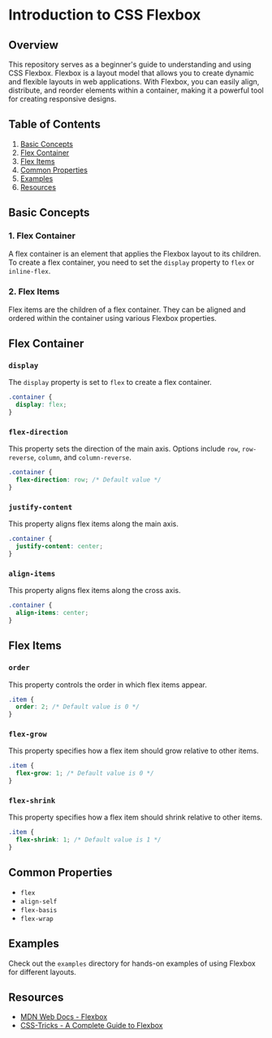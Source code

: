 # Introduction to CSS Flexbox

## Overview

This repository serves as a beginner's guide to understanding and using CSS Flexbox. Flexbox is a layout model that allows you to create dynamic and flexible layouts in web applications. With Flexbox, you can easily align, distribute, and reorder elements within a container, making it a powerful tool for creating responsive designs.

## Table of Contents

1. [Basic Concepts](#basic-concepts)
2. [Flex Container](#flex-container)
3. [Flex Items](#flex-items)
4. [Common Properties](#common-properties)
5. [Examples](#examples)
6. [Resources](#resources)

## Basic Concepts

### 1. Flex Container

A flex container is an element that applies the Flexbox layout to its children. To create a flex container, you need to set the `display` property to `flex` or `inline-flex`.

### 2. Flex Items

Flex items are the children of a flex container. They can be aligned and ordered within the container using various Flexbox properties.

## Flex Container

### `display`

The `display` property is set to `flex` to create a flex container.

```css
.container {
  display: flex;
}
```

### `flex-direction`

This property sets the direction of the main axis. Options include `row`, `row-reverse`, `column`, and `column-reverse`.

```css
.container {
  flex-direction: row; /* Default value */
}
```

### `justify-content`

This property aligns flex items along the main axis.

```css
.container {
  justify-content: center;
}
```

### `align-items`

This property aligns flex items along the cross axis.

```css
.container {
  align-items: center;
}
```

## Flex Items

### `order`

This property controls the order in which flex items appear.

```css
.item {
  order: 2; /* Default value is 0 */
}
```

### `flex-grow`

This property specifies how a flex item should grow relative to other items.

```css
.item {
  flex-grow: 1; /* Default value is 0 */
}
```

### `flex-shrink`

This property specifies how a flex item should shrink relative to other items.

```css
.item {
  flex-shrink: 1; /* Default value is 1 */
}
```

## Common Properties

- `flex`
- `align-self`
- `flex-basis`
- `flex-wrap`

## Examples

Check out the `examples` directory for hands-on examples of using Flexbox for different layouts.

## Resources

- [MDN Web Docs - Flexbox](https://developer.mozilla.org/en-US/docs/Learn/CSS/CSS_layout/Flexbox)
- [CSS-Tricks - A Complete Guide to Flexbox](https://css-tricks.com/snippets/css/a-guide-to-flexbox/)
